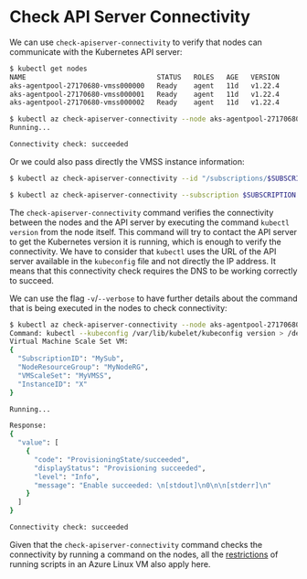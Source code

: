 # Check API Server Connectivity

We can use `check-apiserver-connectivity` to verify that nodes can communicate
with the Kubernetes API server:

```bash
$ kubectl get nodes
NAME                                STATUS   ROLES   AGE   VERSION
aks-agentpool-27170680-vmss000000   Ready    agent   11d   v1.22.4
aks-agentpool-27170680-vmss000001   Ready    agent   11d   v1.22.4
aks-agentpool-27170680-vmss000002   Ready    agent   11d   v1.22.4

$ kubectl az check-apiserver-connectivity --node aks-agentpool-27170680-vmss000000
Running...

Connectivity check: succeeded
```

Or we could also pass directly the VMSS instance information:

```bash
$ kubectl az check-apiserver-connectivity --id "/subscriptions/$SUBSCRIPTION/resourceGroups/$NODERESOURCEGROUP/providers/Microsoft.Compute/virtualMachineScaleSets/$VMSS/virtualmachines/$INSTANCEID"
```

```bash
$ kubectl az check-apiserver-connectivity --subscription $SUBSCRIPTION --node-resource-group $NODERESOURCEGROUP --vmss $VMSS --instance-id $INSTANCEID
```

The `check-apiserver-connectivity` command verifies the connectivity between the
nodes and the API server by executing the command `kubectl version` from the
node itself. This command will try to contact the API server to get the
Kubernetes version it is running, which is enough to verify the connectivity. We
have to consider that `kubectl` uses the URL of the API server available in the
`kubeconfig` file and not directly the IP address. It means that this
connectivity check requires the DNS to be working correctly to succeed.

We can use the flag `-v`/`--verbose` to have further details about the command
that is being executed in the nodes to check connectivity:

```bash
$ kubectl az check-apiserver-connectivity --node aks-agentpool-27170680-vmss000001 -v
Command: kubectl --kubeconfig /var/lib/kubelet/kubeconfig version > /dev/null; echo $?
Virtual Machine Scale Set VM:
{
  "SubscriptionID": "MySub",
  "NodeResourceGroup": "MyNodeRG",
  "VMScaleSet": "MyVMSS",
  "InstanceID": "X"
}

Running...

Response:
{
  "value": [
    {
      "code": "ProvisioningState/succeeded",
      "displayStatus": "Provisioning succeeded",
      "level": "Info",
      "message": "Enable succeeded: \n[stdout]\n0\n\n[stderr]\n"
    }
  ]
}

Connectivity check: succeeded
```

Given that the `check-apiserver-connectivity` command checks the connectivity by
running a command on the nodes, all the
[restrictions](https://docs.microsoft.com/en-us/azure/virtual-machines/linux/run-command#restrictions)
of running scripts in an Azure Linux VM also apply here.

